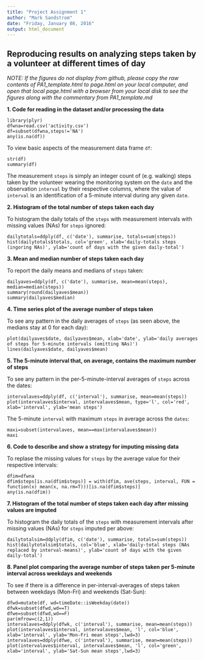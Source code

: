 ```yaml
---
title: "Project Assignment 1"
author: "Mark Sandstrom"
date: "Friday, January 08, 2016"
output: html_document
---
```

Reproducing results on analyzing steps taken by a volunteer at different times of day
---

*NOTE: If the figures do not display from github, please copy the raw contents of PA1_template.html to page.html on your local computer, and open that local page.html with a browser from your local disk to see the figures along with the commentary from PA1_template.md*

**1. Code for reading in the dataset and/or processing the data**

```{r, echo=T, meassage=F, warning=F}
library(plyr)
dfwna=read.csv('activity.csv')
df=subset(dfwna,steps!='NA')
any(is.na(df))
```

To view basic aspects of the measurement data frame `df`:
```{r, echo=T, meassage=F, warning=F}
str(df)
summary(df)
```

The measurement `steps` is simply an integer count of (e.g. walking) steps taken by the volunteer wearing the monitoring system on the `date` and the observation `interval` by their respective columns, where the value of `interval` is an identification of a 5-minute interval during any given `date`.

**2. Histogram of the total number of steps taken each day**

To histogram the daily totals of the `steps` with measurement intervals with missing values (NAs) for `steps` ignored:
```{r, echo=T, meassage=F, warning=F}
dailytotals=ddply(df, c('date'), summarise, totals=sum(steps))
hist(dailytotals$totals, col='green', xlab='daily-totals steps (ingoring NAs)', ylab='count of days with the given daily-total')
```

**3. Mean and median number of steps taken each day**

To report the daily means and medians of `steps` taken:
```{r, echo=T, meassage=F, warning=F}
dailyaves=ddply(df, c('date'), summarise, mean=mean(steps), median=median(steps))
summary(round(dailyaves$mean))
summary(dailyaves$median)
```

**4. Time series plot of the average number of steps taken**

To see any pattern in the daily averages of `steps` (as seen above, the medians stay at 0 for each day):
```{r, echo=T, meassage=F, warning=F}
plot(dailyaves$date, dailyaves$mean, xlab='date', ylab='daily averages of steps for 5-minute intervals (omitting NAs)')
lines(dailyaves$date, dailyaves$mean)
```

**5. The 5-minute interval that, on average, contains the maximum number of steps**

To see any pattern in the per-5-minute-interval averages of `steps` across the dates:
```{r, echo=T, meassage=F, warning=F}
intervalaves=ddply(df, c('interval'), summarise, mean=mean(steps))
plot(intervalaves$interval, intervalaves$mean, type='l', col='red', xlab='interval', ylab='mean steps')
```

The 5-minute `interval` with maximum `steps` in average across the `dates`:
```{r, echo=T, meassage=F, warning=F}
maxi=subset(intervalaves, mean==max(intervalaves$mean))
maxi
```

**6. Code to describe and show a strategy for imputing missing data**

To replase the missing values for `steps` by the average value for their respective intervals:
```{r, echo=T, meassage=F, warning=F}
dfim=dfwna
dfim$steps[is.na(dfim$steps)] = with(dfim, ave(steps, interval, FUN = function(x) mean(x, na.rm=T)))[is.na(dfim$steps)]
any(is.na(dfim))
```

**7. Histogram of the total number of steps taken each day after missing values are imputed**

To histogram the daily totals of the `steps` with measurement intervals after missing values (NAs) for `steps` imputed per above:
```{r, echo=T, meassage=F, warning=F}
dailytotalsim=ddply(dfim, c('date'), summarise, totals=sum(steps))
hist(dailytotalsim$totals, col='blue', xlab='daily-total steps (NAs replaced by interval-means)', ylab='count of days with the given daily-total')
```

**8. Panel plot comparing the average number of steps taken per 5-minute interval across weekdays and weekends**

To see if there is a difference in per-interval-averages of steps taken between weekdays (Mon-Fri) and weekends (Sat-Sun):
```{r, echo=T, meassage=F, warning=F}
dfwd=mutate(df, wd=timeDate::isWeekday(date))
dfwk=subset(dfwd,wd==T)
dfwe=subset(dfwd,wd==F)
par(mfrow=c(2,1))
intervalaves=ddply(dfwk, c('interval'), summarise, mean=mean(steps))
plot(intervalaves$interval, intervalaves$mean, 'l', col='blue', xlab='interval', ylab='Mon-Fri mean steps',lwd=3)
intervalaves=ddply(dfwe, c('interval'), summarise, mean=mean(steps))
plot(intervalaves$interval, intervalaves$mean, 'l', col='green', xlab='interval', ylab='Sat-Sun mean steps',lwd=3)

```

